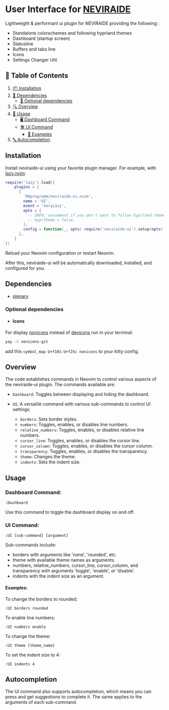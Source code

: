 # User Interface for [NEVIRAIDE](https://github.com/RAprogramm/NEVIRAIDE)

Lightweight &amp; performant ui plugin for NEVIRAIDE providing the following :

- Standalone colorschemes and following hyprland themes
- Dashboard (startup screen)
- Statusline
- Buffers and tabs line
- Icons
- Settings Changer Util

## 📜 Table of Contents

1. [📦 Installation](#installation)
2. [🔧 Dependencies](#dependencies)
   - [🌟 Optional dependencies](#optional-dependencies)
3. [🔍 Overview](#overview)
4. [🚀 Usage](#usage)
   - [🖥 Dashboard Command](#dashboard-command)
   - [🛠 UI Command](#ui-command)
     - [📖 Examples](#examples)
5. [🔤 Autocompletion](#autocompletion)

## Installation

Install neviraide-ui using your favorite plugin manager. For example, with [lazy.nvim](https://github.com/folke/lazy.nvim):

```lua
require('lazy').load({
    plugins = {
      {
        'RAprogramm/neviraide-ui.nvim',
        name = 'UI',
        event = 'VeryLazy',
        opts = {
          -- INFO: uncomment if you don't want to follow hyprland theme
          -- hyprTheme = false,
        },
        config = function(_, opts) require('neviraide-ui').setup(opts) end,
      },
    }
})
```

Reload your Neovim configuration or restart Neovim.

After this, neviraide-ui will be automatically downloaded, installed, and configured for you.

## Dependencies

- [plenary](https://github.com/nvim-lua/plenary.nvim)

### Optional dependencies

- #### Icons

For display [nonicons](https://github.com/yamatsum/nonicons) instead of [devicons](https://github.com/vorillaz/devicons) run in your terminal:

```sh
yay -S nonicons-git
```

add this `symbol_map U+f101-U+f25c nonicons` to your kitty config.

## Overview

The code establishes commands in Neovim to control various aspects of the neviraide-ui plugin. The commands available are:

- `Dashboard`: Toggles between displaying and hiding the dashboard.

- `UI`: A versatile command with various sub-commands to control UI settings:
  - `borders`: Sets border styles.
  - `numbers`: Toggles, enables, or disables line numbers.
  - `relative_numbers`: Toggles, enables, or disables relative line numbers.
  - `cursor_line`: Toggles, enables, or disables the cursor line.
  - `cursor_column`: Toggles, enables, or disables the cursor column.
  - `transparency`: Toggles, enables, or disables the transparency.
  - `theme`: Changes the theme.
  - `indents`: Sets the indent size.

## Usage

### Dashboard Command:

```vim
:Dashboard
```

Use this command to toggle the dashboard display on and off.

### UI Command:

```vim
:UI [sub-command] [argument]
```

Sub-commands include:

- borders with arguments like 'none', 'rounded', etc.
- theme with available theme names as arguments.
- numbers, relative_numbers, cursor_line, cursor_column, and transparency with arguments 'toggle', 'enable', or 'disable'.
- indents with the indent size as an argument.

#### Examples:

To change the borders to rounded:

```vim
:UI borders rounded
```

To enable line numbers:

```vim
:UI numbers enable
```

To change the theme:

```vim
:UI theme [theme_name]
```

To set the indent size to 4:

```vim
:UI indents 4
```

## Autocompletion

The UI command also supports autocompletion, which means you can press <TAB> and get suggestions to complete it. The same applies to the arguments of each sub-command.
